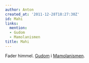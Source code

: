 ```yaml
---
author: Anton
created_at: '2011-12-28T18:27:30Z'
id: Mahi
links:
  mention:
  - Gudom
  - Mamolanismen
title: Mahi
---
```


Fader himmel. [Gudom] i [Mamolanismen].

  [Gudom]: Gudom
  [Mamolanismen]: Mamolanismen
